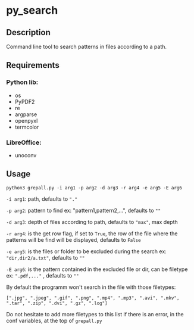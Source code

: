 # py_search

## Description

Command line tool to search patterns in files according to a path.

## Requirements

### Python lib:

- os
- PyPDF2
- re
- argparse
- openpyxl
- termcolor

### LibreOffice:

- unoconv

## Usage 

`python3 grepall.py -i arg1 -p arg2 -d arg3 -r arg4 -e arg5 -E arg6`

`-i arg1`: path, defaults to `"."`

`-p arg2`: pattern to find ex: "pattern1,pattern2,...", defaults to `""`

`-d arg3`: depth of files according to path, defaults to `"max"`, max depth

`-r arg4`: is the get row flag, if set to `True`, the row of the file where the patterns will be find will be displayed, defaults to `False`

`-e arg5`: is the files or folder to be excluded during the search ex: `"dir,dir2/a.txt"`, defaults to `""`

`-E arg6`: is the pattern contained in the excluded file or dir, can be filetype ex: `".pdf,..."` , defaults to `""`

By default the programm won't search in the file with those filetypes:

`[".jpg", ".jpeg", ".gif", ".png", ".mp4", ".mp3", ".avi", ".mkv", ".tar", ".zip", ".dvi", ".gz", ".log"]`

Do not hesitate to add more filetypes to this list if there is an error, in the conf variables, at the top of `grepall.py`
